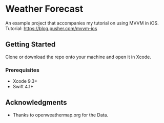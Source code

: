 # Weather Forecast

An example project that accompanies my tutorial on using MVVM in iOS. Tutorial: https://blog.pusher.com/mvvm-ios

## Getting Started

Clone or download the repo onto your machine and open it in Xcode.

### Prerequisites

* Xcode 9.3+
* Swift 4.1+

## Acknowledgments

* Thanks to openweathermap.org for the Data.
